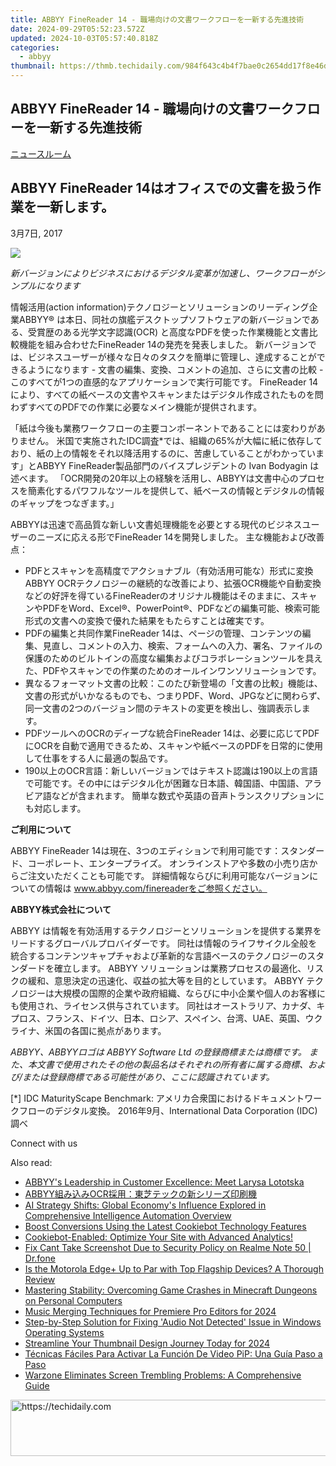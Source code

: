 ```yaml
---
title: ABBYY FineReader 14 - 職場向けの文書ワークフローを一新する先進技術
date: 2024-09-29T05:52:23.572Z
updated: 2024-10-03T05:57:40.818Z
categories:
  - abbyy
thumbnail: https://thmb.techidaily.com/984f643c4b4f7bae0c2654dd17f8e46d49464b1fbd02ad27cef488f7c4915f8e.jpg
---
```


## ABBYY FineReader 14 - 職場向けの文書ワークフローを一新する先進技術

[ニュースルーム](https://tools.techidaily.com/abbyy/products/)

## ABBYY FineReader 14はオフィスでの文書を扱う作業を一新します。

3月7日, 2017

![](https://content.abbyy.com/-/media/project/abbyy/abbyy/branchtemplates/shutterstock_1272462163_1296-x-729.jpg?h=729&iar=0&w=1296)

_新バージョンによりビジネスにおけるデジタル変革が加速し、ワークフローがシンプルになります_

情報活用(action information)テクノロジーとソリューションのリーディング企業ABBYY® は本日、同社の旗艦デスクトップソフトウェアの新バージョンである、受賞歴のある光学文字認識(OCR) と高度なPDFを使った作業機能と文書比較機能を組み合わせたFineReader 14の発売を発表しました。 新バージョンでは、ビジネスユーザーが様々な日々のタスクを簡単に管理し、達成することができるようになります - 文書の編集、変換、コメントの追加、さらに文書の比較 - このすべてが1つの直感的なアプリケーションで実行可能です。 FineReader 14により、すべての紙ベースの文書やスキャンまたはデジタル作成されたものを問わずすべてのPDFでの作業に必要なメイン機能が提供されます。

「紙は今後も業務ワークフローの主要コンポーネントであることには変わりがありません。 米国で実施されたIDC調査\*では、組織の65%が大幅に紙に依存しており、紙の上の情報をそれ以降活用するのに、苦慮していることがわかっています」とABBYY FineReader製品部門のバイスプレジデントの Ivan Bodyagin は述べます。 「OCR開発の20年以上の経験を活用し、ABBYYは文書中心のプロセスを簡素化するパワフルなツールを提供して、紙ベースの情報とデジタルの情報のギャップをつなぎます。」

ABBYYは迅速で高品質な新しい文書処理機能を必要とする現代のビジネスユーザーのニーズに応える形でFineReader 14を開発しました。 主な機能および改善点：

* PDFとスキャンを高精度でアクショナブル（有効活用可能な）形式に変換ABBYY OCRテクノロジーの継続的な改善により、拡張OCR機能や自動変換などの好評を得ているFineReaderのオリジナル機能はそのままに、スキャンやPDFをWord、Excel®、PowerPoint®、PDFなどの編集可能、検索可能形式の文書への変換で優れた結果をもたらすことは確実です。
* PDFの編集と共同作業FineReader 14は、ページの管理、コンテンツの編集、見直し、コメントの入力、検索、フォームへの入力、署名、ファイルの保護のためのビルトインの高度な編集およびコラボレーションツールを具えた、PDFやスキャンでの作業のためのオールインワンソリューションです。
* 異なるフォーマット文書の比較：このたび新登場の「文書の比較」機能は、文書の形式がいかなるものでも、つまりPDF、Word、JPGなどに関わらず、同一文書の2つのバージョン間のテキストの変更を検出し、強調表示します。
* PDFツールへのOCRのディープな統合FineReader 14は、必要に応じてPDFにOCRを自動で適用できるため、スキャンや紙ベースのPDFを日常的に使用して仕事をする人に最適の製品です。
* 190以上のOCR言語：新しいバージョンではテキスト認識は190以上の言語で可能です。その中にはデジタル化が困難な日本語、韓国語、中国語、アラビア語などが含まれます。 簡単な数式や英語の音声トランスクリプションにも対応します。

**ご利用について**

ABBYY FineReader 14は現在、3つのエディションで利用可能です：スタンダード、コーポレート、エンタープライズ。 オンラインストアや多数の小売り店からご注文いただくことも可能です。 詳細情報ならびに利用可能なバージョンについての情報は www.abbyy.com/finereaderをご参照ください。

**ABBYY株式会社について** 

ABBYY は情報を有効活用するテクノロジーとソリューションを提供する業界をリードするグローバルプロバイダーです。 同社は情報のライフサイクル全般を統合するコンテンツキャプチャおよび革新的な言語ベースのテクノロジーのスタンダードを確立します。 ABBYY ソリューションは業務プロセスの最適化、リスクの緩和、意思決定の迅速化、収益の拡大等を目的としています。 ABBYY テクノロジーは大規模の国際的企業や政府組織、ならびに中小企業や個人のお客様にも使用され、ライセンス供与されています。 同社はオーストラリア、カナダ、キプロス、フランス、ドイツ、日本、ロシア、スペイン、台湾、UAE、英国、ウクライナ、米国の各国に拠点があります。

_ABBYY、ABBYYロゴは ABBYY Software Ltd の登録商標または商標です。 また、本文書で使用されたその他の製品名はそれぞれの所有者に属する商標、および/または登録商標である可能性があり、ここに認識されています。_

\[\*\] IDC MaturityScape Benchmark: アメリカ合衆国におけるドキュメントワークフローのデジタル変換。 2016年9月、International Data Corporation (IDC)調べ

Connect with us

<ins class="adsbygoogle"
     style="display:block"
     data-ad-format="autorelaxed"
     data-ad-client="ca-pub-7571918770474297"
     data-ad-slot="1223367746"></ins>

<ins class="adsbygoogle"
     style="display:block"
     data-ad-client="ca-pub-7571918770474297"
     data-ad-slot="8358498916"
     data-ad-format="auto"
     data-full-width-responsive="true"></ins>

<span class="atpl-alsoreadstyle">Also read:</span>
<div><ul>
<li><a href="https://solve-popular.techidaily.com/abbyys-leadership-in-customer-excellence-meet-larysa-lototska/"><u>ABBYY's Leadership in Customer Excellence: Meet Larysa Lototska</u></a></li>
<li><a href="https://solve-popular.techidaily.com/abbyyocr/"><u>ABBYY組み込みOCR採用：東芝テックの新シリーズ印刷機</u></a></li>
<li><a href="https://solve-popular.techidaily.com/ai-strategy-shifts-global-economys-influence-explored-in-comprehensive-intelligence-automation-overview/"><u>AI Strategy Shifts: Global Economy's Influence Explored in Comprehensive Intelligence Automation Overview</u></a></li>
<li><a href="https://solve-popular.techidaily.com/boost-conversions-using-the-latest-cookiebot-technology-features/"><u>Boost Conversions Using the Latest Cookiebot Technology Features</u></a></li>
<li><a href="https://solve-popular.techidaily.com/1724312889342-cookiebot-enabled-optimize-your-site-with-advanced-analytics/"><u>Cookiebot-Enabled: Optimize Your Site with Advanced Analytics!</u></a></li>
<li><a href="https://howto.techidaily.com/fix-cant-take-screenshot-due-to-security-policy-on-realme-note-50-drfone-by-drfone-fix-android-problems-fix-android-problems/"><u>Fix Cant Take Screenshot Due to Security Policy on Realme Note 50 | Dr.fone</u></a></li>
<li><a href="https://buynow-marvelous.techidaily.com/is-the-motorola-edgeplus-up-to-par-with-top-flagship-devices-a-thorough-review/"><u>Is the Motorola Edge+ Up to Par with Top Flagship Devices? A Thorough Review</u></a></li>
<li><a href="https://win-blog.techidaily.com/mastering-stability-overcoming-game-crashes-in-minecraft-dungeons-on-personal-computers/"><u>Mastering Stability: Overcoming Game Crashes in Minecraft Dungeons on Personal Computers</u></a></li>
<li><a href="https://extra-approaches.techidaily.com/music-merging-techniques-for-premiere-pro-editors-for-2024/"><u>Music Merging Techniques for Premiere Pro Editors for 2024</u></a></li>
<li><a href="https://common-error.techidaily.com/step-by-step-solution-for-fixing-audio-not-detected-issue-in-windows-operating-systems/"><u>Step-by-Step Solution for Fixing 'Audio Not Detected' Issue in Windows Operating Systems</u></a></li>
<li><a href="https://facebook-video-share.techidaily.com/streamline-your-thumbnail-design-journey-today-for-2024/"><u>Streamline Your Thumbnail Design Journey Today for 2024</u></a></li>
<li><a href="https://some-guidance.techidaily.com/tecnicas-faciles-para-activar-la-funcion-de-video-pip-una-guia-paso-a-paso/"><u>Técnicas Fáciles Para Activar La Función De Video PiP: Una Guía Paso a Paso</u></a></li>
<li><a href="https://win-solutions.techidaily.com/warzone-eliminates-screen-trembling-problems-a-comprehensive-guide/"><u>Warzone Eliminates Screen Trembling Problems: A Comprehensive Guide</u></a></li>
</ul></div>

<!-- affiliate ads begin -->
<a href="https://appsumo.8odi.net/c/5597632/2130869/7443" target="_top" id="2130869">
  <img src="//a.impactradius-go.com/display-ad/7443-2130869" border="0" alt="https://techidaily.com" width="600" height="90"/>
</a>
<img height="0" width="0" src="https://appsumo.8odi.net/i/5597632/2130869/7443" style="position:absolute;visibility:hidden;" border="0" />
<!-- affiliate ads end -->

